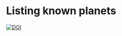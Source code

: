 # Listing known planets



[![DOI](https://zenodo.org/badge/888510798.svg)](https://doi.org/10.5281/zenodo.14169750)
